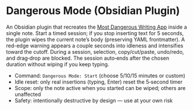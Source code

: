# Dangerous Mode (Obsidian Plugin)

An Obsidian plugin that recreates the [Most Dangerous Writing App](https://www.squibler.io/dangerous-writing-prompt-app) inside a single note. Start a timed session; if you stop inserting text for 5 seconds, the plugin wipes the current note’s body (preserving YAML frontmatter). A red-edge warning appears a couple seconds into idleness and intensifies toward the cutoff. During a session, selection, copy/cut/paste, undo/redo, and drag‑drop are blocked. The session auto‑ends after the chosen duration without wiping if you keep typing.

- Command: `Dangerous Mode: Start` (choose 5/10/15 minutes or custom)
- Idle reset: only real insertions (typing, Enter) reset the 5‑second timer
- Scope: only the note active when you started can be wiped; others are unaffected
- Safety: intentionally destructive by design — use at your own risk
